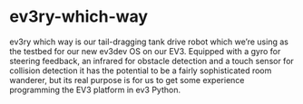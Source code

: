 # ev3ry-which-way

ev3ry which way is our tail-dragging tank drive robot which we’re using as the testbed for our new ev3dev OS on our EV3.   Equipped with a gyro for steering feedback, an infrared for obstacle detection and a touch sensor for collision detection it has the potential to be a fairly sophisticated room wanderer, but its real purpose is for us to get some experience programming the EV3 platform in ev3 Python.
